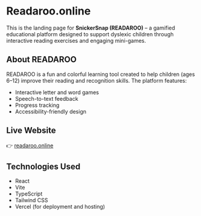 # Readaroo.online

This is the landing page for **SnickerSnap (READAROO)** – a gamified educational platform designed to support dyslexic children through interactive reading exercises and engaging mini-games.

##  About READAROO

READAROO is a fun and colorful learning tool created to help children (ages 6–12) improve their reading and recognition skills. The platform features:
- Interactive letter and word games
- Speech-to-text feedback
- Progress tracking
- Accessibility-friendly design

##  Live Website

👉 [readaroo.online](https://readaroo.online)

##  Technologies Used

- React
- Vite
- TypeScript
- Tailwind CSS
- Vercel (for deployment and hosting)
